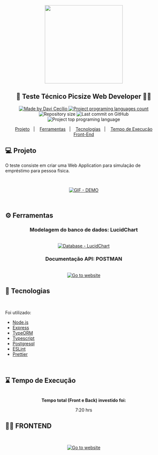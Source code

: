 <div align="center">
<a href="https://www.picsize.com.br/" target="_blank">
    <img src="https://d2klh4xxb27qur.cloudfront.net/converted/logo.webp" width="250px"/>
    </a>
</div>
<h2 align="center">
   📸 Teste Técnico Picsize Web Developer 👨‍💻
</h2>

<p align="center">
<a href="https://github.com/DaviCecilio" target="_blank">
  <img alt="Made by Davi Cecílio" src="https://img.shields.io/badge/made%20by-Davi%20Cec%C3%ADlio-brightgreen">
  </a>
  <a href="https://picsizetest-api.herokuapp.com" target="_blank">
  <img alt="Project programing languages count" src="https://img.shields.io/website?url=https%3A%2F%2Fpicsizetest-app.netlify.app%2F">
  </a>
   <img alt="Repository size" src="https://img.shields.io/github/repo-size/daviCecilio/picsizetest-api?color=34cb79">
  <img alt="Last commit on GitHub" src="https://img.shields.io/github/last-commit/davicecilio/picsizetest-api?color=34cb79">
  <img alt="Project top programing language" src="https://img.shields.io/github/languages/top/davicecilio/picsizetest-api?color=34cb79">
</p> 

<p align="center">
  <a href="#computer-projeto">Projeto</a>&nbsp;&nbsp;&nbsp;|&nbsp;&nbsp;&nbsp;
  <a href="#gear-ferramentas">Ferramentas</a>&nbsp;&nbsp;&nbsp;|&nbsp;&nbsp;&nbsp;
  <a href="#rocket-tecnologias">Tecnologias</a>&nbsp;&nbsp;&nbsp;|&nbsp;&nbsp;&nbsp;
  <a href="#rocket-tecnologias">Tempo de Execução</a>
  <br/>
    <a href="#man_artist-frontend">Front-End</a>
  </p>

## :computer: Projeto 

O teste consiste em criar uma Web Application para simulação de empréstimo para pessoa física.

<br/>

 <p align="center">
 <a href="https://res.cloudinary.com/cryptonita/image/upload/v1593092529/picsize-app/demoAppPicSize.mp4_kxwzjv.gif" target="_blank">
  <img src="https://res.cloudinary.com/cryptonita/image/upload/v1593092529/picsize-app/demoAppPicSize.mp4_kxwzjv.gif" alt="GIF - DEMO">
  </a>
</p>
<br/>

## :gear: Ferramentas
<div align="center">
<h3>Modelagem do banco de dados: LucidChart</h3>
<br/>
<a href="https://app.lucidchart.com/invitations/accept/0073d180-abd6-4f41-be82-0a449a7458b3" target="_blank">
<img src="https://res.cloudinary.com/cryptonita/image/upload/v1593095797/picsize-app/DataBase_-_PicSize_qtb2zx.png" alt="Database - LucidChart"/>
</a>
<br/>

<h3>Documentação API: POSTMAN</h3>
<br/>

<a href="https://documenter.getpostman.com/view/8417676/SzzrYuGv?version=latest" target="_blank">
<img src="https://img.shields.io/badge/POSTMAN-click%20here-orange?style=for-the-badge&logo=appveyor" alt="Go to website"/>
</a>
</div

<br/>

## :rocket: Tecnologias
<br/>
  <p>Foi utilizado:</p>
  
-   [Node.js](https://nodejs.org/)
-   [Express](https://expressjs.com/)
-   [TypeORM](https://typeorm.io/)
-   [Typescript](https://www.typescriptlang.org/)
-   [Postgresql](https://www.postgresql.org/)
-   [ESLint](https://eslint.org/)
-   [Prettier](https://prettier.io/)

<br/>

## :hourglass: Tempo de Execução
<br/>
<div align="center">
<strong>Tempo total (Front e Back) investido foi:</strong> <p>7:20 hrs</p>
</div>

## :man_artist: FRONTEND
<br/>
<p align="center">
  <a href="https://picsizetest-app.netlify.app/" target="_blank"><img src="https://img.shields.io/badge/frontend-click%20here-orange?style=for-the-badge&logo=appveyor" alt="Go to website">
  </a>
</p>
